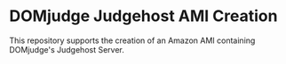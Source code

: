 # DOMjudge Judgehost AMI Creation
This repository supports the creation of an Amazon AMI containing
DOMjudge's Judgehost Server.
